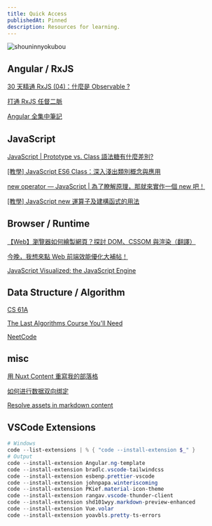 ```yaml
---
title: Quick Access
publishedAt: Pinned
description: Resources for learning.
---
```


![shouninnyokubou](https://i.imgur.com/DdHwySd.jpeg)

## Angular / RxJS

[30 天精通 RxJS (04)：什麼是 Observable ?](https://blog.jerry-hong.com/series/rxjs/thirty-days-rxjs-04)

[打通 RxJS 任督二脈](https://ithelp.ithome.com.tw/articles/10237728)

[Angular 全集中筆記](https://ithelp.ithome.com.tw/2020-12th-ironman/articles/3762?page=3)

## JavaScript

[JavaScript | Prototype vs. Class 語法糖有什麼差別?](https://medium.com/%E6%89%8B%E5%AF%AB%E7%AD%86%E8%A8%98/javascript-prototype-vs-es6-class-syntactic-sugar-414ac1459a5e)

[[教學] JavaScript ES6 Class：深入淺出類別概念與應用](https://shubo.io/javascript-class/)

[new operator — JavaScript | 為了瞭解原理，那就來實作一個 new 吧！](https://medium.com/%E6%89%8B%E5%AF%AB%E7%AD%86%E8%A8%98/javascript-new-operator-implementation-8c0d15f2b899)

[[教學] JavaScript new 運算子及建構函式的用法](https://shubo.io/javascript-new/)

## Browser / Runtime

[【Web】瀏覽器如何繪製網頁？探討 DOM、CSSOM 與渲染（翻譯）](https://medium.someone.tw/web-%E7%80%8F%E8%A6%BD%E5%99%A8%E5%A6%82%E4%BD%95%E7%B9%AA%E8%A3%BD%E7%B6%B2%E9%A0%81-%E6%8E%A2%E8%A8%8E-dom-cssom-%E8%88%87%E6%B8%B2%E6%9F%93-%E7%BF%BB%E8%AD%AF-e9ba8c2be451)

[今晚，我想來點 Web 前端效能優化大補帖！](https://ithelp.ithome.com.tw/users/20113277/ironman/3877)

[JavaScript Visualized: the JavaScript Engine](https://dev.to/lydiahallie/javascript-visualized-the-javascript-engine-4cdf)

## Data Structure / Algorithm

[CS 61A](https://inst.eecs.berkeley.edu/~cs61a/fa22/)

[The Last Algorithms Course You'll Need](https://frontendmasters.com/courses/algorithms/)

[NeetCode](https://neetcode.io/practice)

## misc

[用 Nuxt Content 重寫我的部落格](https://blog.twjoin.com/%E7%94%A8-nuxt-content-%E9%87%8D%E5%AF%AB%E6%88%91%E7%9A%84%E9%83%A8%E8%90%BD%E6%A0%BC-278ce9e8580c)

[如何进行数据双向绑定](https://github.com/xieziyu/ngx-echarts/issues/390)

[Resolve assets in markdown content](https://github.com/nuxt/content/issues/106)

## VSCode Extensions

```powershell
# Windows
code --list-extensions | % { "code --install-extension $_" }
# Output
code --install-extension Angular.ng-template
code --install-extension bradlc.vscode-tailwindcss
code --install-extension esbenp.prettier-vscode
code --install-extension johnpapa.winteriscoming
code --install-extension PKief.material-icon-theme
code --install-extension rangav.vscode-thunder-client
code --install-extension shd101wyy.markdown-preview-enhanced
code --install-extension Vue.volar
code --install-extension yoavbls.pretty-ts-errors
```